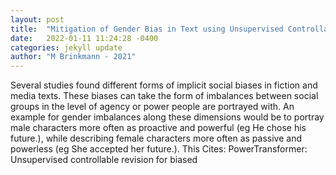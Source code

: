 ```yaml
---
layout: post
title:  "Mitigation of Gender Bias in Text using Unsupervised Controllable Rewriting"
date:   2022-01-11 11:24:28 -0400
categories: jekyll update
author: "M Brinkmann - 2021"
---
```

Several studies found different forms of implicit social biases in fiction and media texts. These biases can take the form of imbalances between social groups in the level of agency or power people are portrayed with. An example for gender imbalances along these dimensions would be to portray male characters more often as proactive and powerful (eg He chose his future.), while describing female characters more often as passive and powerless (eg She accepted her future.). This Cites: PowerTransformer: Unsupervised controllable revision for biased
